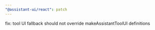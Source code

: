 ```yaml
---
"@assistant-ui/react": patch
---
```


fix: tool UI fallback should not override makeAssistantToolUI definitions
